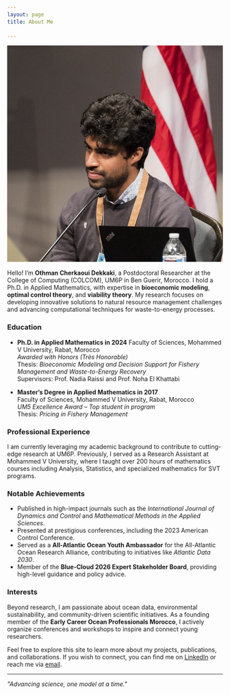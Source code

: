 ```yaml
---
layout: page
title: About Me

---
```

![My Profile Picture](assets/profile.jpg)

Hello! I’m **Othman Cherkaoui Dekkaki**, a Postdoctoral Researcher at the College of Computing (COLCOM), UM6P in Ben Guerir, Morocco. I hold a Ph.D. in Applied Mathematics, with expertise in **bioeconomic modeling**, **optimal control theory**, and **viability theory**. My research focuses on developing innovative solutions to natural resource management challenges and advancing computational techniques for waste-to-energy processes.

### Education
- **Ph.D. in Applied Mathematics in 2024** 
  Faculty of Sciences, Mohammed V University, Rabat, Morocco  
  *Awarded with Honors (Très Honorable)*  
  Thesis: *Bioeconomic Modeling and Decision Support for Fishery Management and Waste-to-Energy Recovery*  
  Supervisors: Prof. Nadia Raissi and Prof. Noha El Khattabi  

- **Master’s Degree in Applied Mathematics in 2017**  
  Faculty of Sciences, Mohammed V University, Rabat, Morocco  
  *UM5 Excellence Award – Top student in program*  
  Thesis: *Pricing in Fishery Management*

### Professional Experience
I am currently leveraging my academic background to contribute to cutting-edge research at UM6P. Previously, I served as a Research Assistant at Mohammed V University, where I taught over 200 hours of mathematics courses including Analysis, Statistics, and specialized mathematics for SVT programs.

### Notable Achievements
- Published in high-impact journals such as the *International Journal of Dynamics and Control* and *Mathematical Methods in the Applied Sciences*.
- Presented at prestigious conferences, including the 2023 American Control Conference.
- Served as a **All-Atlantic Ocean Youth Ambassador** for the All-Atlantic Ocean Research Alliance, contributing to initiatives like *Atlantic Data 2030*.
- Member of the **Blue-Cloud 2026 Expert Stakeholder Board**, providing high-level guidance and policy advice.


### Interests
Beyond research, I am passionate about ocean data, environmental sustainability, and community-driven scientific initiatives. As a founding member of the **Early Career Ocean Professionals Morocco**, I actively organize conferences and workshops to inspire and connect young researchers.

Feel free to explore this site to learn more about my projects, publications, and collaborations. If you wish to connect, you can find me on [LinkedIn](https://www.linkedin.com/in/othman-cherkaoui-dekkaki/) or reach me via [email](mailto:cherkaouidekkakiothman@gmail.com).

---
*"Advancing science, one model at a time."*
